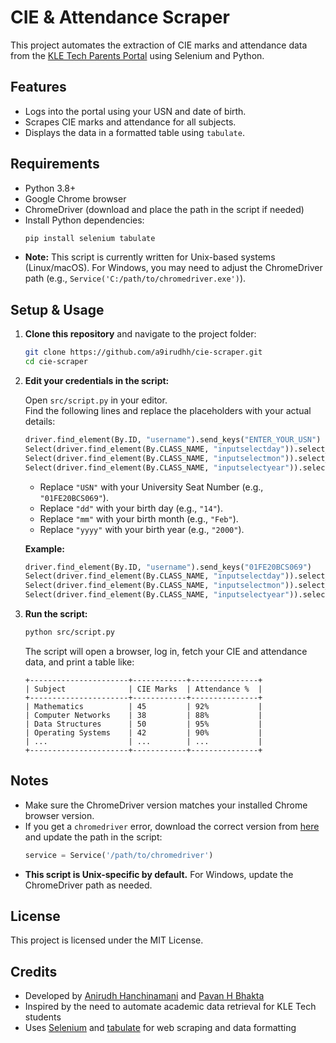 # CIE & Attendance Scraper

This project automates the extraction of CIE marks and attendance data from the [KLE Tech Parents Portal](https://parents.kletech.ac.in/) using Selenium and Python.


## Features

- Logs into the portal using your USN and date of birth.
- Scrapes CIE marks and attendance for all subjects.
- Displays the data in a formatted table using `tabulate`.


## Requirements

- Python 3.8+
- Google Chrome browser
- ChromeDriver (download and place the path in the script if needed)
- Install Python dependencies:
  ```sh
  pip install selenium tabulate
  ```
- **Note:** This script is currently written for Unix-based systems (Linux/macOS). For Windows, you may need to adjust the ChromeDriver path (e.g., `Service('C:/path/to/chromedriver.exe')`).


## Setup & Usage

1. **Clone this repository** and navigate to the project folder:
    ```sh
    git clone https://github.com/a9irudhh/cie-scraper.git
    cd cie-scraper
    ```


2. **Edit your credentials in the script:**

    Open `src/script.py` in your editor.  
    Find the following lines and replace the placeholders with your actual details:

    ```python
    driver.find_element(By.ID, "username").send_keys("ENTER_YOUR_USN")
    Select(driver.find_element(By.CLASS_NAME, "inputselectday")).select_by_visible_text("ENTER_DAY")
    Select(driver.find_element(By.CLASS_NAME, "inputselectmon")).select_by_visible_text("ENTER_MONTH")
    Select(driver.find_element(By.CLASS_NAME, "inputselectyear")).select_by_visible_text("ENTER_YEAR")
    ```

    - Replace `"USN"` with your University Seat Number (e.g., `"01FE20BCS069"`).
    - Replace `"dd"` with your birth day (e.g., `"14"`).
    - Replace `"mm"` with your birth month (e.g., `"Feb"`).
    - Replace `"yyyy"` with your birth year (e.g., `"2000"`).

    **Example:**
    ```python
    driver.find_element(By.ID, "username").send_keys("01FE20BCS069")
    Select(driver.find_element(By.CLASS_NAME, "inputselectday")).select_by_visible_text("14")
    Select(driver.find_element(By.CLASS_NAME, "inputselectmon")).select_by_visible_text("Feb")
    Select(driver.find_element(By.CLASS_NAME, "inputselectyear")).select_by_visible_text("2000")
    ```


3. **Run the script:**
    ```sh
    python src/script.py
    ```

    The script will open a browser, log in, fetch your CIE and attendance data, and print a table like:

    ```
    +----------------------+------------+---------------+
    | Subject              | CIE Marks  | Attendance %  |
    +----------------------+------------+---------------+
    | Mathematics          | 45         | 92%           |
    | Computer Networks    | 38         | 88%           |
    | Data Structures      | 50         | 95%           |
    | Operating Systems    | 42         | 90%           |
    | ...                  | ...        | ...           |
    +----------------------+------------+---------------+
    ```

## Notes

- Make sure the ChromeDriver version matches your installed Chrome browser version.
- If you get a `chromedriver` error, download the correct version from [here](https://chromedriver.chromium.org/downloads) and update the path in the script:
    ```python
    service = Service('/path/to/chromedriver')
    ```
- **This script is Unix-specific by default.** For Windows, update the ChromeDriver path as needed.


## License

This project is licensed under the MIT License.

## Credits

- Developed by [Anirudh Hanchinamani](https://github.com/a9irudhh) and  [Pavan H Bhakta](https://github.com/bPavan16)
- Inspired by the need to automate academic data retrieval for KLE Tech students
- Uses [Selenium](https://selenium.dev/) and [tabulate](https://pypi.org/project/tabulate/) for web scraping and data formatting
